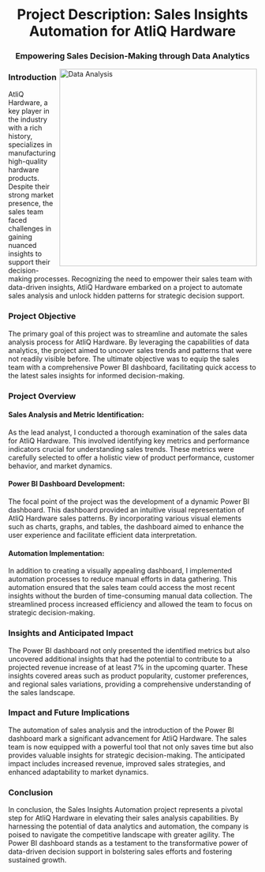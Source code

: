 <h1 align="center">Project Description: Sales Insights Automation for AtliQ Hardware</h1>
<h3 align="center">Empowering Sales Decision-Making through Data Analytics</h3>

<img align='right' alt="Data Analysis" width="400" src="https://your-image-url.com/your-image.png">


<h3 align="left">Introduction</h3>
<p>
AtliQ Hardware, a key player in the industry with a rich history, specializes in manufacturing high-quality hardware products. Despite their strong market presence, the sales team faced challenges in gaining nuanced insights to support their decision-making processes. Recognizing the need to empower their sales team with data-driven insights, AtliQ Hardware embarked on a project to automate sales analysis and unlock hidden patterns for strategic decision support.
</p>

<h3 align="left">Project Objective</h3>
<p>
The primary goal of this project was to streamline and automate the sales analysis process for AtliQ Hardware. By leveraging the capabilities of data analytics, the project aimed to uncover sales trends and patterns that were not readily visible before. The ultimate objective was to equip the sales team with a comprehensive Power BI dashboard, facilitating quick access to the latest sales insights for informed decision-making.
</p>

<h3 align="left">Project Overview</h3>
<h4>Sales Analysis and Metric Identification:</h4>
<p>
As the lead analyst, I conducted a thorough examination of the sales data for AtliQ Hardware. This involved identifying key metrics and performance indicators crucial for understanding sales trends. These metrics were carefully selected to offer a holistic view of product performance, customer behavior, and market dynamics.
</p>

<h4>Power BI Dashboard Development:</h4>
<p>
The focal point of the project was the development of a dynamic Power BI dashboard. This dashboard provided an intuitive visual representation of AtliQ Hardware sales patterns. By incorporating various visual elements such as charts, graphs, and tables, the dashboard aimed to enhance the user experience and facilitate efficient data interpretation.
</p>

<h4>Automation Implementation:</h4>
<p>
In addition to creating a visually appealing dashboard, I implemented automation processes to reduce manual efforts in data gathering. This automation ensured that the sales team could access the most recent insights without the burden of time-consuming manual data collection. The streamlined process increased efficiency and allowed the team to focus on strategic decision-making.
</p>

<h3 align="left">Insights and Anticipated Impact</h3>
<p>
The Power BI dashboard not only presented the identified metrics but also uncovered additional insights that had the potential to contribute to a projected revenue increase of at least 7% in the upcoming quarter. These insights covered areas such as product popularity, customer preferences, and regional sales variations, providing a comprehensive understanding of the sales landscape.
</p>

<h3 align="left">Impact and Future Implications</h3>
<p>
The automation of sales analysis and the introduction of the Power BI dashboard mark a significant advancement for AtliQ Hardware. The sales team is now equipped with a powerful tool that not only saves time but also provides valuable insights for strategic decision-making. The anticipated impact includes increased revenue, improved sales strategies, and enhanced adaptability to market dynamics.
</p>

<h3 align="left">Conclusion</h3>
<p>
In conclusion, the Sales Insights Automation project represents a pivotal step for AtliQ Hardware in elevating their sales analysis capabilities. By harnessing the potential of data analytics and automation, the company is poised to navigate the competitive landscape with greater agility. The Power BI dashboard stands as a testament to the transformative power of data-driven decision support in bolstering sales efforts and fostering sustained growth.
</p>
